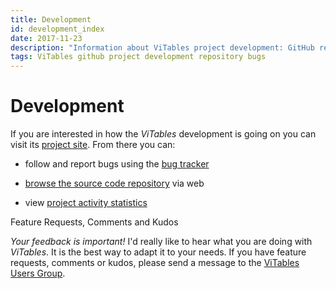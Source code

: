 ```yaml
---
title: Development
id: development_index
date: 2017-11-23
description: "Information about ViTables project development: GitHub repository, bugs tracker, statistics and ViTables Users group."
tags: ViTables github project development repository bugs
---
```


# Development

If you are interested in how the *ViTables* development is going on you can visit its
[project site](https://github.com/uvemas/ViTables). From there you can:

- follow and report bugs using the [bug tracker](https://github.com/uvemas/ViTables/issues)

- [browse the source code repository](https://github.com/uvemas/ViTables) via web
 
- view [project activity statistics](https://github.com/uvemas/ViTables/graphs/contributors)

<div class="card" style="margin-bottom: 30px;">
  <div class="card-header">
    Feature Requests, Comments and Kudos
  </div>
  <div class="card-block card-info">
    <p class="card-text">
    <em>Your feedback is important!</em> I'd really like to hear what you are doing with <em>ViTables</em>. It is the
    best way to adapt it to your needs. If you have feature requests, comments or kudos, please
    send a message to the <a class="reference external" href="https://groups.google.com/forum/#!forum/vitables-users">ViTables Users Group</a>.
    </p>
  </div>
</div>
